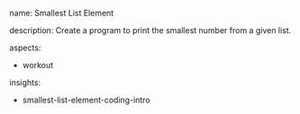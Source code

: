 name: Smallest List Element

description: Create a program to print the smallest number from a given list.

aspects:
  - workout

insights:
  - smallest-list-element-coding-intro